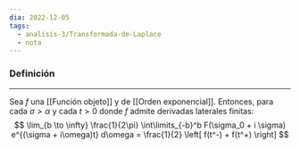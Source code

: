 ```yaml
---
dia: 2022-12-05
tags:
  - analisis-3/Transformada-de-Laplace
  - nota
---
```

### Definición
---
Sea $f$ una [[Función objeto]] y de [[Orden exponencial]]. Entonces, para cada $\sigma > \alpha$ y cada $t > 0$ donde $f$ admite derivadas laterales finitas: $$ \lim_{b \to \infty} \frac{1}{2\pi} \int\limits_{-b}^b F(\sigma_0 + i \sigma) e^{(\sigma + i\omega)t} d\omega = \frac{1}{2} \left[ f(t^-) + f(t^+) \right] $$
